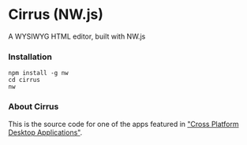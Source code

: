 # Cirrus (NW.js)
A WYSIWYG HTML editor, built with NW.js

### Installation

    npm install -g nw
    cd cirrus
    nw

### About Cirrus

This is the source code for one of the apps featured in ["Cross Platform Desktop Applications"](http://manning.com/books/cross-platform-desktop-applications).
